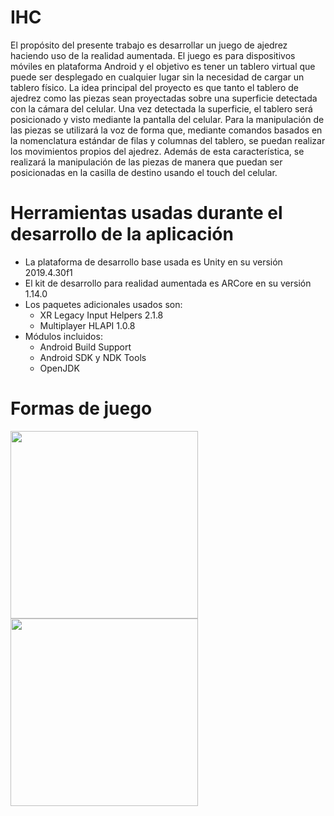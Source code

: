 # IHC
El propósito del presente trabajo es desarrollar un juego de ajedrez haciendo uso de la realidad aumentada. El juego es para dispositivos móviles en plataforma Android y el objetivo es tener un tablero virtual que puede ser desplegado en cualquier lugar sin la necesidad de cargar un tablero físico. La idea principal del proyecto es que tanto el tablero de ajedrez como las piezas sean proyectadas sobre una superficie detectada con la cámara del celular. Una vez detectada la superficie, el tablero será posicionado y visto mediante la pantalla del celular. Para la manipulación de las piezas se utilizará la voz de forma que, mediante comandos basados en la nomenclatura estándar de filas y columnas del tablero, se puedan realizar los movimientos propios del ajedrez. Además de esta característica, se realizará la manipulación de las piezas de manera que puedan ser posicionadas en la casilla de destino usando el touch del celular.
# Herramientas usadas durante el desarrollo de la aplicación
* La plataforma de desarrollo base usada es Unity en su versión 2019.4.30f1
* El kit de desarrollo para realidad aumentada es ARCore en su versión 1.14.0
* Los paquetes adicionales usados son:
  * XR Legacy Input Helpers 2.1.8
  * Multiplayer HLAPI 1.0.8
* Módulos incluidos:
  * Android Build Support
  * Android SDK y NDK Tools
  * OpenJDK
# Formas de juego
<img src="https://user-images.githubusercontent.com/63762044/138613197-e928d252-c242-458d-8cc2-36a4d652906f.png" width="300"/>
<img src="https://user-images.githubusercontent.com/63762044/138613262-0ac5203c-6a34-44a9-a21f-0022887e2b89.png" width="300"/>
